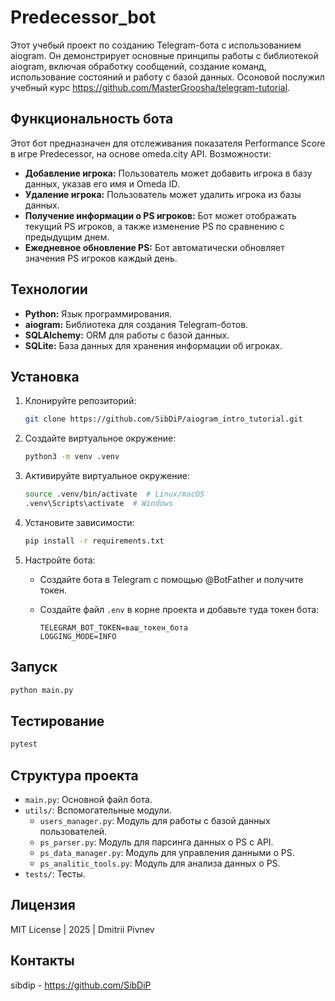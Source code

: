 # Predecessor_bot

Этот учебый проект по созданию Telegram-бота с использованием aiogram.  Он демонстрирует основные принципы работы с библиотекой aiogram, включая обработку сообщений, создание команд, использование состояний и работу с базой данных. Осоновой послужил учебный курс https://github.com/MasterGroosha/telegram-tutorial.

## Функциональность бота

Этот бот предназначен для отслеживания показателя Performance Score в игре Predecessor, на основе omeda.city API. Возможности:

* **Добавление игрока:** Пользователь может добавить игрока в базу данных, указав его имя и Omeda ID.
* **Удаление игрока:** Пользователь может удалить игрока из базы данных.
* **Получение информации о PS игроков:**  Бот может отображать текущий PS игроков, а также изменение PS по сравнению с предыдущим днем.
* **Ежедневное обновление PS:** Бот автоматически обновляет значения PS игроков каждый день.

## Технологии

* **Python:** Язык программирования.
* **aiogram:** Библиотека для создания Telegram-ботов.
* **SQLAlchemy:** ORM для работы с базой данных.
* **SQLite:** База данных для хранения информации об игроках.

## Установка

1. Клонируйте репозиторий:

   ```bash
   git clone https://github.com/SibDiP/aiogram_intro_tutorial.git
   ```

2. Создайте виртуальное окружение:

   ```bash
   python3 -m venv .venv
   ```

3. Активируйте виртуальное окружение:

   ```bash
   source .venv/bin/activate  # Linux/macOS
   .venv\Scripts\activate  # Windows
   ```

4. Установите зависимости:

   ```bash
   pip install -r requirements.txt
   ```

5. Настройте бота:

   * Создайте бота в Telegram с помощью @BotFather и получите токен.
   * Создайте файл `.env` в корне проекта и добавьте туда токен бота:

     ```
     TELEGRAM_BOT_TOKEN=ваш_токен_бота
     LOGGING_MODE=INFO
     ```

## Запуск

```bash
python main.py
```

## Тестирование

```bash
pytest
```


## Структура проекта

* `main.py`: Основной файл бота.
* `utils/`:  Вспомогательные модули.
    * `users_manager.py`: Модуль для работы с базой данных пользователей.
    * `ps_parser.py`: Модуль для парсинга данных о PS с API.
    * `ps_data_manager.py`: Модуль для управления данными о PS.
    * `ps_analitic_tools.py`: Модуль для анализа данных о PS.
* `tests/`:  Тесты.

## Лицензия

MIT License | 2025 | Dmitrii Pivnev


## Контакты

sibdip - https://github.com/SibDiP


